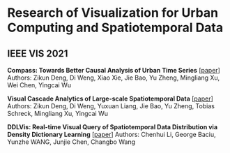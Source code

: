 # Research of Visualization for Urban Computing and Spatiotemporal Data



## IEEE VIS 2021

**Compass: Towards Better Causal Analysis of Urban Time Series** [[paper](https://ieeexplore.ieee.org/document/9557222)]
Authors: Zikun Deng, Di Weng, Xiao Xie, Jie Bao, Yu Zheng, Mingliang Xu, Wei Chen, Yingcai Wu

**Visual Cascade Analytics of Large-scale Spatiotemporal Data** [[paper](https://ieeexplore.ieee.org/document/9397369)]
Authors: Zikun Deng, Di Weng, Yuxuan Liang, Jie Bao, Yu Zheng, Tobias Schreck, Mingliang Xu, Yingcai Wu

**DDLVis: Real-time Visual Query of Spatiotemporal Data Distribution via Density Dictionary Learning** [[paper](https://ieeexplore.ieee.org/document/9552191)]
Authors: Chenhui Li, George Baciu, Yunzhe WANG, Junjie Chen, Changbo Wang

